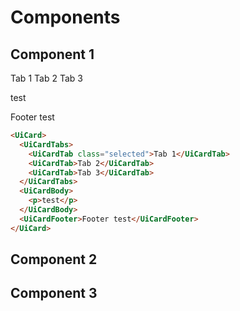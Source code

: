 # Components

## Component 1

<UiCard>
<UiCardTabs>
  <UiCardTab class="selected">Tab 1</UiCardTab>
  <UiCardTab>Tab 2</UiCardTab>
  <UiCardTab>Tab 3</UiCardTab>
</UiCardTabs>
<UiCardBody>
  <p>test</p>
</UiCardBody>
<UiCardFooter>Footer test</UiCardFooter>
</UiCard>

```html
<UiCard>
  <UiCardTabs>
    <UiCardTab class="selected">Tab 1</UiCardTab>
    <UiCardTab>Tab 2</UiCardTab>
    <UiCardTab>Tab 3</UiCardTab>
  </UiCardTabs>
  <UiCardBody>
    <p>test</p>
  </UiCardBody>
  <UiCardFooter>Footer test</UiCardFooter>
</UiCard>
```

## Component 2

## Component 3